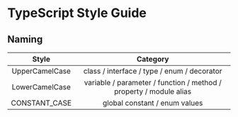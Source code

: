 TypeScript Style Guide
======================

Naming
------

| Style | Category |
| :---: | :------: |
| UpperCamelCase | class / interface / type / enum / decorator|
| LowerCamelCase | variable / parameter / function / method / property / module alias |
| CONSTANT_CASE | global constant / enum values |